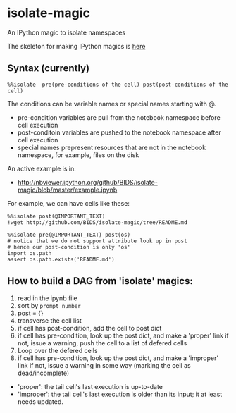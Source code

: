 isolate-magic
=============

An IPython magic to isolate namespaces

The skeleton for making IPython magics is [here](http://ipython.org/ipython-doc/dev/config/custommagics.html#defining-magics)

Syntax (currently)
----------
```
%%isolate  pre(pre-conditions of the cell) post(post-conditions of the cell)
```

The conditions can be variable names or special names starting with @.
  * pre-condition variables are pull from the notebook namespace before cell execution
  * post-conditoin variables are pushed to the notebook namespace after cell execution
  * special names prepresent resources that are not in the notebook namespace, for example, files on the disk
  
An active example is in:
  * http://nbviewer.ipython.org/github/BIDS/isolate-magic/blob/master/example.ipynb

For example, we can have cells like these:

```
%%isolate post(@IMPORTANT_TEXT)
!wget http://github.com/BIDS/isolate-magic/tree/README.md
```

```
%%isolate pre(@IMPORTANT_TEXT) post(os)
# notice that we do not support attribute look up in post
# hence our post-condition is only 'os'
import os.path
assert os.path.exists('README.md')
```


How to build a DAG from 'isolate' magics:
--------------------
 1. read in the ipynb file
 2. sort by `prompt number`
 3. post = {}
 4. transverse the cell list
   1. if cell has post-condition, add the cell to post dict
   2. if cell has pre-condition, look up the post dict, and make a 'proper' link
      if not, issue a warning, push the cell to a list of defered cells
 5. Loop over the defered cells
   1. if cell has pre-condition, look up the post dict, and make a 'improper' link
      if not, issue a warning in some way (marking the cell as dead/incomplete)

 * 'proper': the tail cell's last execution is up-to-date
 * 'improper': the tail cell's last execution is older than its input; it at least needs updated.
